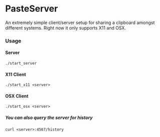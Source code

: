 # PasteServer 

An extremely simple client/server setup for sharing a clipboard amongst different systems. 
Right now it only supports X11 and OSX.

### Usage

#### Server ####
    ./start_server

#### X11 Client ####
    ./start_x11 <server>

#### OSX Client ####
    ./start_osx <server>

##### You can also query the server for history #####
    curl <server>:4567/history
